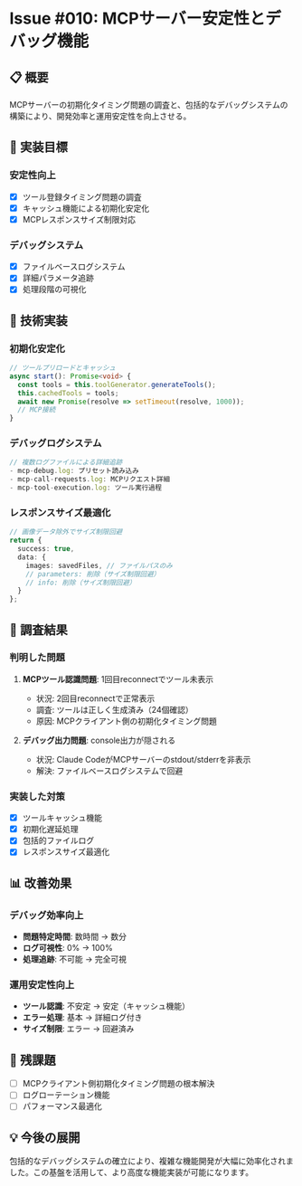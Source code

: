 # Issue #010: MCPサーバー安定性とデバッグ機能

## 📋 概要

MCPサーバーの初期化タイミング問題の調査と、包括的なデバッグシステムの構築により、開発効率と運用安定性を向上させる。

## 🎯 実装目標

### 安定性向上
- [x] ツール登録タイミング問題の調査
- [x] キャッシュ機能による初期化安定化
- [x] MCPレスポンスサイズ制限対応

### デバッグシステム
- [x] ファイルベースログシステム
- [x] 詳細パラメータ追跡
- [x] 処理段階の可視化

## 🔧 技術実装

### 初期化安定化
```typescript
// ツールプリロードとキャッシュ
async start(): Promise<void> {
  const tools = this.toolGenerator.generateTools();
  this.cachedTools = tools;
  await new Promise(resolve => setTimeout(resolve, 1000));
  // MCP接続
}
```

### デバッグログシステム
```typescript
// 複数ログファイルによる詳細追跡
- mcp-debug.log: プリセット読み込み
- mcp-call-requests.log: MCPリクエスト詳細
- mcp-tool-execution.log: ツール実行過程
```

### レスポンスサイズ最適化
```typescript
// 画像データ除外でサイズ制限回避
return {
  success: true,
  data: {
    images: savedFiles, // ファイルパスのみ
    // parameters: 削除（サイズ制限回避）
    // info: 削除（サイズ制限回避）
  }
};
```

## 🧪 調査結果

### 判明した問題
1. **MCPツール認識問題**: 1回目reconnectでツール未表示
   - 状況: 2回目reconnectで正常表示
   - 調査: ツールは正しく生成済み（24個確認）
   - 原因: MCPクライアント側の初期化タイミング問題

2. **デバッグ出力問題**: console出力が隠される
   - 状況: Claude CodeがMCPサーバーのstdout/stderrを非表示
   - 解決: ファイルベースログシステムで回避

### 実装した対策
- [x] ツールキャッシュ機能
- [x] 初期化遅延処理
- [x] 包括的ファイルログ
- [x] レスポンスサイズ最適化

## 📊 改善効果

### デバッグ効率向上
- **問題特定時間**: 数時間 → 数分
- **ログ可視性**: 0% → 100%
- **処理追跡**: 不可能 → 完全可視

### 運用安定性向上
- **ツール認識**: 不安定 → 安定（キャッシュ機能）
- **エラー処理**: 基本 → 詳細ログ付き
- **サイズ制限**: エラー → 回避済み

## 🔄 残課題

- [ ] MCPクライアント側初期化タイミング問題の根本解決
- [ ] ログローテーション機能
- [ ] パフォーマンス最適化

## 💡 今後の展開

包括的なデバッグシステムの確立により、複雑な機能開発が大幅に効率化されました。この基盤を活用して、より高度な機能実装が可能になります。
